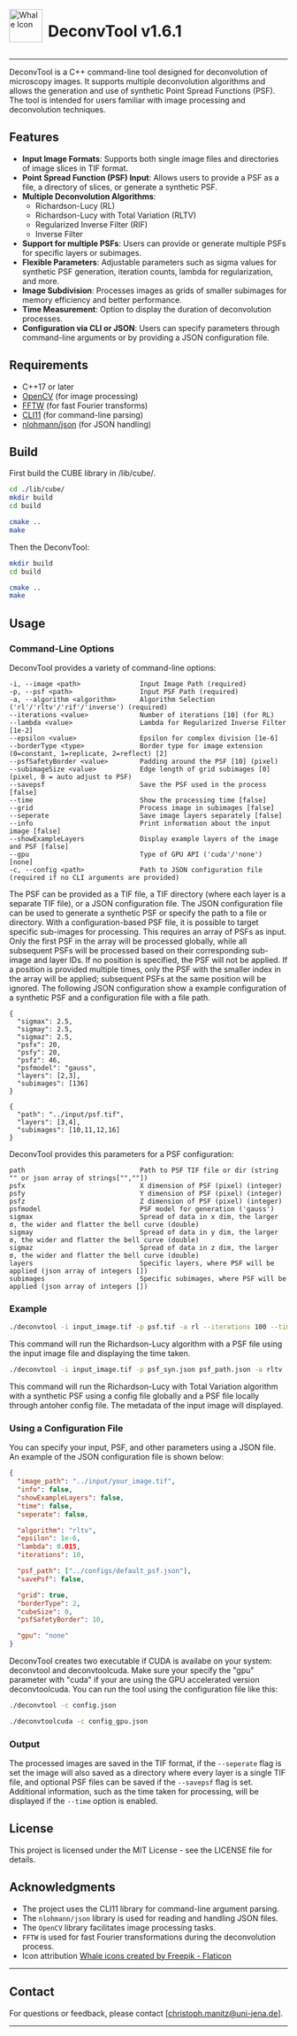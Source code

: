 <div style="display: flex; align-items: center;">
    <img src="icon.png" alt="Whale Icon" width="60" height="60" style="margin-right: 10px;">
    <h1>DeconvTool v1.6.1</h1>
</div>


---

DeconvTool is a C++ command-line tool designed for deconvolution of microscopy images. It supports multiple deconvolution algorithms and allows the generation and use of synthetic Point Spread Functions (PSF). The tool is intended for users familiar with image processing and deconvolution techniques.

## Features

- **Input Image Formats**: Supports both single image files and directories of image slices in TIF format.
- **Point Spread Function (PSF) Input**: Allows users to provide a PSF as a file, a directory of slices, or generate a synthetic PSF.
- **Multiple Deconvolution Algorithms**:
    - Richardson-Lucy (RL)
    - Richardson-Lucy with Total Variation (RLTV)
    - Regularized Inverse Filter (RIF)
    - Inverse Filter
- **Support for multiple PSFs**: Users can provide or generate multiple PSFs for specific layers or subimages.
- **Flexible Parameters**: Adjustable parameters such as sigma values for synthetic PSF generation, iteration counts, lambda for regularization, and more.
- **Image Subdivision**: Processes images as grids of smaller subimages for memory efficiency and better performance.
- **Time Measurement**: Option to display the duration of deconvolution processes.
- **Configuration via CLI or JSON**: Users can specify parameters through command-line arguments or by providing a JSON configuration file.

## Requirements

- C++17 or later
- [OpenCV](https://opencv.org/) (for image processing)
- [FFTW](http://www.fftw.org/) (for fast Fourier transforms)
- [CLI11](https://github.com/CLIUtils/CLI11) (for command-line parsing)
- [nlohmann/json](https://github.com/nlohmann/json) (for JSON handling)

## Build
First build the CUBE library in /lib/cube/.
```bash
cd ./lib/cube/
mkdir build
cd build

cmake ..
make
```
Then the DeconvTool:
```bash
mkdir build
cd build

cmake ..
make
```

## Usage

### Command-Line Options

DeconvTool provides a variety of command-line options:

```
-i, --image <path>               Input Image Path (required)
-p, --psf <path>                 Input PSF Path (required)
-a, --algorithm <algorithm>      Algorithm Selection ('rl'/'rltv'/'rif'/'inverse') (required)
--iterations <value>             Number of iterations [10] (for RL)
--lambda <value>                 Lambda for Regularized Inverse Filter [1e-2]
--epsilon <value>                Epsilon for complex division [1e-6]
--borderType <type>              Border type for image extension (0=constant, 1=replicate, 2=reflect) [2] 
--psfSafetyBorder <value>        Padding around the PSF [10] (pixel)
--subimageSize <value>           Edge length of grid subimages [0] (pixel, 0 = auto adjust to PSF)
--savepsf                        Save the PSF used in the process [false]
--time                           Show the processing time [false]
--grid                           Process image in subimages [false]
--seperate                       Save image layers separately [false]
--info                           Print information about the input image [false]
--showExampleLayers              Display example layers of the image and PSF [false]
--gpu                            Type of GPU API ('cuda'/'none') [none]
-c, --config <path>              Path to JSON configuration file (required if no CLI arguments are provided)
```

The PSF can be provided as a TIF file, a TIF directory (where each layer is a separate TIF file), or a JSON configuration file. The JSON configuration file can be used to generate a synthetic PSF or specify the path to a file or directory. With a configuration-based PSF file, it is possible to target specific sub-images for processing. This requires an array of PSFs as input. Only the first PSF in the array will be processed globally, while all subsequent PSFs will be processed based on their corresponding sub-image and layer IDs. If no position is specified, the PSF will not be applied. If a position is provided multiple times, only the PSF with the smaller index in the array will be applied; subsequent PSFs at the same position will be ignored. The following JSON configuration show a example configuration of a synthetic PSF and a configuration file with a file path.
```
{
  "sigmax": 2.5,
  "sigmay": 2.5,
  "sigmaz": 2.5,
  "psfx": 20,
  "psfy": 20,
  "psfz": 46,
  "psfmodel": "gauss",
  "layers": [2,3],
  "subimages": [136]
}
```
```
{
  "path": "../input/psf.tif",
  "layers": [3,4],
  "subimages": [10,11,12,16]
}
```
DeconvTool provides this parameters for a PSF configuration:
```
path                             Path to PSF TIF file or dir (string "" or json array of strings["",""])
psfx                             X dimension of PSF (pixel) (integer)
psfy                             Y dimension of PSF (pixel) (integer)
psfz                             Z dimension of PSF (pixel) (integer)
psfmodel                         PSF model for generation ('gauss')
sigmax                           Spread of data in x dim, the larger σ, the wider and flatter the bell curve (double)
sigmay                           Spread of data in y dim, the larger σ, the wider and flatter the bell curve (double)
sigmaz                           Spread of data in z dim, the larger σ, the wider and flatter the bell curve (double)
layers                           Specific layers, where PSF will be applied (json array of integers [])
subimages                        Specific subimages, where PSF will be applied (json array of integers [])
```
### Example

```bash
./deconvtool -i input_image.tif -p psf.tif -a rl --iterations 100 --time
```

This command will run the Richardson-Lucy algorithm with a PSF file using the input image file and displaying the time taken.

```bash
./deconvtool -i input_image.tif -p psf_syn.json psf_path.json -a rltv --iterations 50 --info
```

This command will run the Richardson-Lucy with Total Variation algorithm with a synthetic PSF using a config file globally and a PSF file locally through antoher config file. The metadata of the input image will displayed. 
### Using a Configuration File

You can specify your input, PSF, and other parameters using a JSON file. An example of the JSON configuration file is shown below:

```json
{
  "image_path": "../input/your_image.tif",
  "info": false,
  "showExampleLayers": false,
  "time": false,
  "seperate": false,

  "algorithm": "rltv",
  "epsilon": 1e-6,
  "lambda": 0.015,
  "iterations": 10,

  "psf_path": ["../configs/default_psf.json"],
  "savePsf": false,

  "grid": true,
  "borderType": 2,
  "cubeSize": 0,
  "psfSafetyBorder": 10,

  "gpu": "none"
}
```
DeconvTool creates two executable if CUDA is availabe on your system: deconvtool and deconvtoolcuda. Make sure your specify the "gpu" parameter with "cuda" if your are using the GPU accelerated version deconvtoolcuda.
You can run the tool using the configuration file like this:

```bash
./deconvtool -c config.json
```
```bash
./deconvtoolcuda -c config_gpu.json
```

### Output

The processed images are saved in the TIF format, if the `--seperate` flag is set the image will also saved as a directory where every layer is a single TIF file, and optional PSF files can be saved if the `--savepsf` flag is set. Additional information, such as the time taken for processing, will be displayed if the `--time` option is enabled.

## License

This project is licensed under the MIT License - see the LICENSE file for details.

## Acknowledgments

- The project uses the CLI11 library for command-line argument parsing.
- The `nlohmann/json` library is used for reading and handling JSON files.
- The `OpenCV` library facilitates image processing tasks.
- `FFTW` is used for fast Fourier transformations during the deconvolution process.
- Icon attribution <a href="https://www.flaticon.com/free-icons/whale" title="whale icons">Whale icons created by Freepik - Flaticon</a>

---

## Contact

For questions or feedback, please contact [christoph.manitz@uni-jena.de].

---

